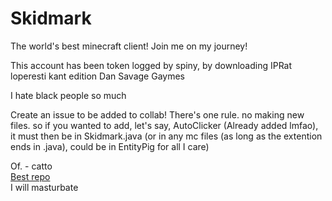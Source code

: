 # Skidmark
The world's best minecraft client! Join me on my journey!

This account has been token logged by spiny, by downloading IPRat loperesti kant edition Dan Savage Gaymes

I hate black people so much

Create an issue to be added to collab! There's one rule. no making new files. so if you wanted to add, let's say, AutoClicker (Already added lmfao), it must then be in Skidmark.java (or in any mc files (as long as the extention ends in .java), could be in EntityPig for all I care)

Of. - catto <br>
[Best repo](https://github.com/Spinyfish/Skidmark)<br>
I will masturbate<br>
